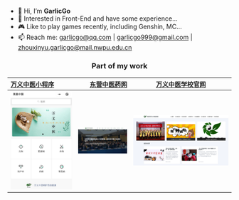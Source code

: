- 👋 Hi, I’m **GarlicGo**
- 👀 Interested in Front-End and have some experience...
- 🎮 Like to play games recently, including Genshin, MC...
- 📫 Reach me: garlicgo@qq.com | garlicgo999@gmail.com | zhouxinyu.garlicgo@mail.nwpu.edu.cn

<div align="center">
  <h3>Part of my work</h3>
</div>

<!-- <div align="center">

1.[万义中医小程序](./images/wyzy-qrcode.png) ⬇️

![万义中医小程序码](./images/wyzy-home.jpg)

2.[东营中医药网](www.dyzyxh.cn) - 东营市中医协会官方网站 ⬇️

![东营中医药网](./images/dyzyyw-home.png)

3.[万义中医学校官网](www.dyzyxh.cn/wyzyschool) - 万义中医学校官方网站 ⬇️

![万义中医学校官网](./images/wyzyschool-home.png)
</div> -->

| [万义中医小程序](./images/wyzy-qrcode.png) | [东营中医药网](www.dyzyxh.cn) | [万义中医学校官网](www.dyzyxh.cn/wyzyschool) |
| :---- | ----: | :----: |
| ![万义中医小程序码](./images/wyzy-home.jpg) | ![东营中医药网](./images/dyzyyw-home.png) | ![万义中医学校官网](./images/wyzyschool-home.png) |

